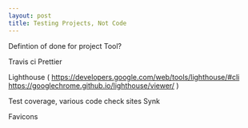 ```yaml
---
layout: post
title: Testing Projects, Not Code
---
```



Defintion of done for project
Tool?

Travis ci
Prettier

Lighthouse (
https://developers.google.com/web/tools/lighthouse/#cli
https://googlechrome.github.io/lighthouse/viewer/
)

Test coverage, various code check sites
Synk

Favicons
